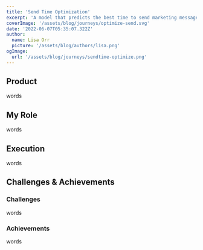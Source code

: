 ```yaml
---
title: 'Send Time Optimization'
excerpt: 'A model that predicts the best time to send marketing messages to end users'
coverImage: '/assets/blog/journeys/optimize-send.svg'
date: '2022-06-07T05:35:07.322Z'
author:
  name: Lisa Orr
  picture: '/assets/blog/authors/lisa.png'
ogImage:
  url: '/assets/blog/journeys/sendtime-optimize.png'
---
```


## Product

words
 
## My Role
words

## Execution
words

## Challenges & Achievements

### Challenges
words

### Achievements
words